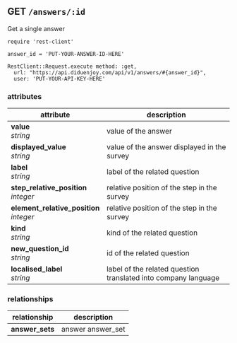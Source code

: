 ## GET `/answers/:id`

Get a single answer


```ruby--Rails
require 'rest-client'

answer_id = 'PUT-YOUR-ANSWER-ID-HERE'

RestClient::Request.execute method: :get,
  url: "https://api.diduenjoy.com/api/v1/answers/#{answer_id}",
  user: 'PUT-YOUR-API-KEY-HERE'
```

### attributes

attribute          | description
------------- | -------------
__value__<br>_string_ | value of the answer
__displayed_value__<br>_string_ | value of the answer displayed in the survey
__label__<br>_string_ | label of the related question
__step_relative_position__<br>_integer_ | relative position of the step in the survey
__element_relative_position__<br>_integer_ | relative position of the step in the survey
__kind__<br>_string_ | kind of the related question
__new_question_id__<br>_string_ | id of the related question
__localised_label__<br>_string_ | label of the related question translated into company language

### relationships

relationship          | description
------------------------------ | -------------
__answer_sets__  | answer answer_set
